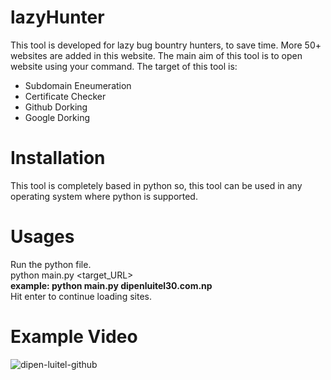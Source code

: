 # lazyHunter
This tool is developed for lazy bug bountry hunters, to save time. More 50+ websites are added in this website. The main aim of this tool is to open website using your command. The target of this tool is:
- Subdomain Eneumeration 
- Certificate Checker
- Github Dorking 
- Google Dorking 

# Installation
  This tool is completely based in python so, this tool can be used in any operating system where python is supported.

# Usages
 Run the python file. <br>
 python main.py <target_URL> <br>
 <b>example: python main.py dipenluitel30.com.np</b> <br>
 Hit enter to continue loading sites.<br>
 
# Example Video
![dipen-luitel-github](https://user-images.githubusercontent.com/46955586/199149679-e0e15eff-3e72-4437-a766-b3c51cc95305.gif)
